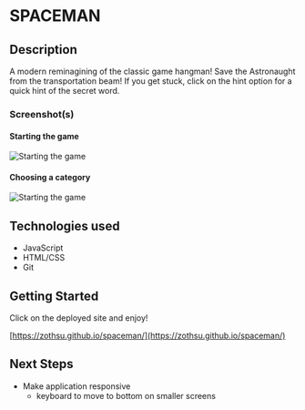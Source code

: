 # SPACEMAN


## Description

A modern reminagining of the classic game hangman! Save the Astronaught from the transportation beam! If you get stuck, click on the hint option for a quick hint of the secret word.

### Screenshot(s)

#### Starting the game

![Starting the game](https://i.imgur.com/JsYYYad.png)



#### Choosing a category
![Starting the game](https://i.imgur.com/1aOykZ6.png)



## Technologies used

- JavaScript
- HTML/CSS
- Git

## Getting Started

Click on the deployed site and enjoy! 

[https://zothsu.github.io/spaceman/](https://zothsu.github.io/spaceman/)

## Next Steps

- Make application responsive
  - keyboard to move to bottom on smaller screens


